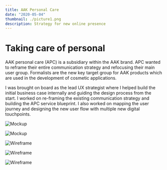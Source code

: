 ```yaml
---
title: AAK Personal Care
date: "2020-05-04"
thumbnail: ./picture1.png
description: Strategy for new online presence 
---
```


# Taking care of personal

AAK personal care (APC) is a subsidiary within the AAK brand. APC wanted to reframe their entire communication strategy and refocusing their main user group. Formalists are the new key target group for AAK products which are used in the development of cosmetic applications. 

I was brought on board as the lead UX strategist where I helped build the initial business case internally and guiding the design process from the start. I worked on re-framing the existing communication strategy and building the APC service blueprint. 
I also worked on mapping the user journey and designing the new user flow with multiple new digital touchpoints.

![Mockup](./picture5.png)

![Mockup](./picture6.png)

![Wireframe](./picture2.png)

![Wireframe](./picture3.png)

![Wireframe](./picture4.png)



